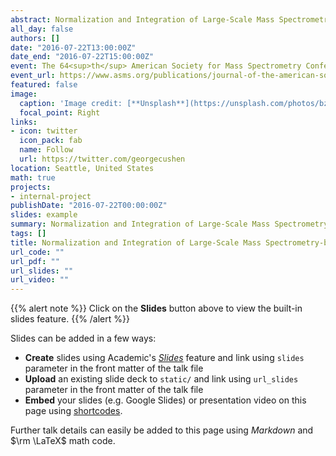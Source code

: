 ```yaml
---
abstract: Normalization and Integration of Large-Scale Mass Spectrometry-based Metabolomics Data Using Support Vector Regression
all_day: false
authors: []
date: "2016-07-22T13:00:00Z"
date_end: "2016-07-22T15:00:00Z"
event: The 64<sup>th</sup> American Society for Mass Spectrometry Conference
event_url: https://www.asms.org/publications/journal-of-the-american-society-for-mass-spectrometry-group/news-detail/2016/07/22/highlights-from-the-64th-annual-asms-conference
featured: false
image:
  caption: 'Image credit: [**Unsplash**](https://unsplash.com/photos/bzdhc5b3Bxs)'
  focal_point: Right
links:
- icon: twitter
  icon_pack: fab
  name: Follow
  url: https://twitter.com/georgecushen
location: Seattle, United States
math: true
projects:
- internal-project
publishDate: "2016-07-22T00:00:00Z"
slides: example
summary: Normalization and Integration of Large-Scale Mass Spectrometry-based Metabolomics Data Using Support Vector Regression
tags: []
title: Normalization and Integration of Large-Scale Mass Spectrometry-based Metabolomics Data Using Support Vector Regression
url_code: ""
url_pdf: ""
url_slides: ""
url_video: ""
---
```


{{% alert note %}}
Click on the **Slides** button above to view the built-in slides feature.
{{% /alert %}}

Slides can be added in a few ways:

- **Create** slides using Academic's [*Slides*](https://sourcethemes.com/academic/docs/managing-content/#create-slides) feature and link using `slides` parameter in the front matter of the talk file
- **Upload** an existing slide deck to `static/` and link using `url_slides` parameter in the front matter of the talk file
- **Embed** your slides (e.g. Google Slides) or presentation video on this page using [shortcodes](https://sourcethemes.com/academic/docs/writing-markdown-latex/).

Further talk details can easily be added to this page using *Markdown* and $\rm \LaTeX$ math code.
